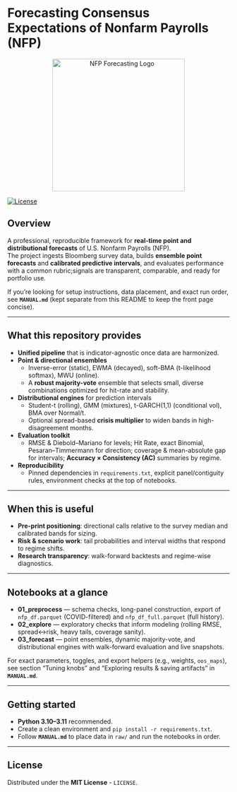 # Forecasting Consensus Expectations of Nonfarm Payrolls (NFP)

<p align="center">
  <img src="https://github.com/nicwjh/nfp-forecasting/blob/main/figures/project_logo.png.png" alt="NFP Forecasting Logo" width="300" />
</p>

[![License][license-shield]][license-url]

## Overview

A professional, reproducible framework for **real-time point and distributional forecasts** of U.S. Nonfarm Payrolls (NFP).  
The project ingests Bloomberg survey data, builds **ensemble point forecasts** and **calibrated predictive intervals**, and evaluates performance with a common rubric;signals are transparent, comparable, and ready for portfolio use.

If you’re looking for setup instructions, data placement, and exact run order, see **`MANUAL.md`** (kept separate from this README to keep the front page concise).

---

## What this repository provides

- **Unified pipeline** that is indicator-agnostic once data are harmonized.
- **Point & directional ensembles**
  - Inverse-error (static), EWMA (decayed), soft-BMA (t-likelihood softmax), MWU (online).
  - A **robust majority-vote** ensemble that selects small, diverse combinations optimized for hit-rate and stability.
- **Distributional engines** for prediction intervals
  - Student-t (rolling), GMM (mixtures), t-GARCH(1,1) (conditional vol), BMA over Normal/t.
  - Optional spread-based **crisis multiplier** to widen bands in high-disagreement months.
- **Evaluation toolkit**
  - RMSE & Diebold–Mariano for levels; Hit Rate, exact Binomial, Pesaran–Timmermann for direction; coverage & mean-absolute gap for intervals; **Accuracy × Consistency (AC)** summaries by regime.
- **Reproducibility**
  - Pinned dependencies in `requirements.txt`, explicit panel/contiguity rules, environment checks at the top of notebooks.

---

## When this is useful

- **Pre-print positioning**: directional calls relative to the survey median and calibrated bands for sizing.
- **Risk & scenario work**: tail probabilities and interval widths that respond to regime shifts.
- **Research transparency**: walk-forward backtests and regime-wise diagnostics.

---

## Notebooks at a glance

- **01_preprocess** — schema checks, long-panel construction, export of `nfp_df.parquet` (COVID-filtered) and `nfp_df_full.parquet` (full history).  
- **02_explore** — exploratory checks that inform modeling (rolling RMSE, spread↔risk, heavy tails, coverage sanity).  
- **03_forecast** — point ensembles, dynamic majority-vote, and distributional engines with walk-forward evaluation and live snapshots.

For exact parameters, toggles, and export helpers (e.g., weights, `oos_maps`), see section “Tuning knobs” and “Exploring results & saving artifacts” in **`MANUAL.md`**.

---

## Getting started

- **Python 3.10–3.11** recommended.  
- Create a clean environment and `pip install -r requirements.txt`.  
- Follow **`MANUAL.md`** to place data in `raw/` and run the notebooks in order.

---

## License

Distributed under the **MIT License** - `LICENSE`. 

[license-shield]: https://img.shields.io/badge/License-MIT-yellow.svg
[license-url]: https://github.com/nicwjh/Macro-research?tab=MIT-1-ov-file

